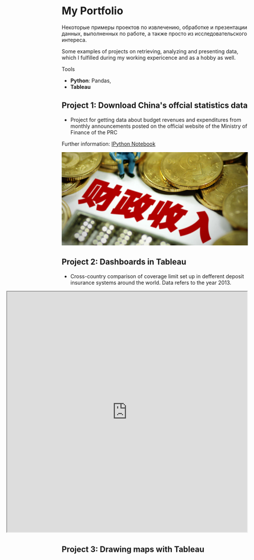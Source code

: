 # My Portfolio
Некоторые примеры проектов по извлечению, обработке и презентации данных, выполненных по работе, а также просто из исследовательского интереса.

Some examples of projects on retrieving, analyzing and presenting data, which I fulfilled during my working expericence and as a hobby as well.

Tools
* **Python**: Pandas,
* **Tableau**

## Project 1: Download China's offcial statistics data
* Project for getting data about budget revenues and expenditures from monthly announcements posted on the official website of the Ministry of Finance of the PRC 

Further information: [IPython Notebook](https://github.com/dmplekhanov/Parsing_MOF_data/blob/master/MOF_parse.ipynb)

![](/images/Budget_income.png)

## Project 2: Dashboards in Tableau
* Cross-country comparison of coverage limit set up in defferent deposit insurance systems around the world. Data refers to the year 2013.   

<div style="align: center; margin-left: -150px;"> <iframe src="https://public.tableau.com/views/DepInsurance/Dashboard1?:embed=y&:display_count=y&:origin=viz_share_link" width="650" height="650"></iframe> </div> 




## Project 3: Drawing maps with Tableau



